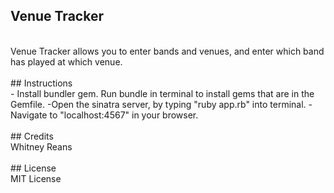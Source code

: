 ## Venue Tracker

<br>
Venue Tracker allows you to enter bands and venues, and enter which band has played at which venue.
<br>
<br>
## Instructions
<br>
- Install bundler gem. Run bundle in terminal to install gems that are in the Gemfile.
-Open the sinatra server, by typing "ruby app.rb" into terminal.
-Navigate to "localhost:4567" in your browser.
<br>
<br>
## Credits
<br>
Whitney Reans
<br>
<br>
## License
<br>
MIT License
